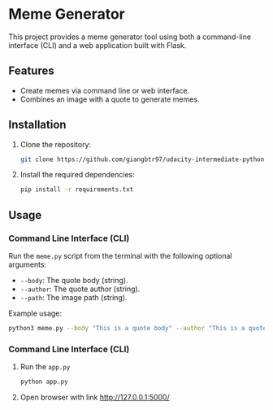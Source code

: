 # Meme Generator

This project provides a meme generator tool using both a command-line interface (CLI) and a web application built with Flask.

## Features

- Create memes via command line or web interface.
- Combines an image with a quote to generate memes.

## Installation

1. Clone the repository:

    ```bash
    git clone https://github.com/giangbtr97/udacity-intermediate-python-meme-generator.git
    ```

2. Install the required dependencies:

    ```bash
    pip install -r requirements.txt
    ```

## Usage

### Command Line Interface (CLI)

Run the `meme.py` script from the terminal with the following optional arguments:

- `--body`: The quote body (string).
- `--author`: The quote author (string).
- `--path`: The image path (string).

Example usage:

```bash
python3 meme.py --body "This is a quote body" --author "This is a quote author" --path "image.jpg"
```

### Command Line Interface (CLI) 
1. Run the `app.py`
    ```bash
    python app.py
    ```

2. Open browser with link http://127.0.0.1:5000/